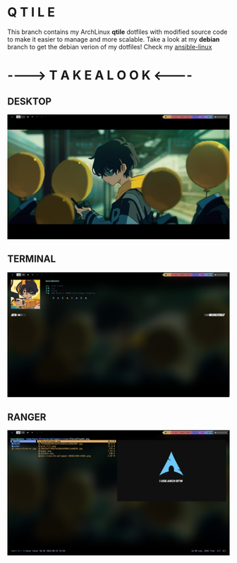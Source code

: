 # Q T I L E 

This branch contains my ArchLinux **qtile** dotfiles with modified source code to make it easier to manage and more scalable. Take a look at my **debian** branch to get the debian verion of my dotfiles! Check my [ansible-linux](https://github.com/AElX01/ansible-linux)

# ----> T A K E  A  L O O K <----

## DESKTOP

![](assets/image.png)

## TERMINAL

![](assets/imag2.png)

## RANGER

![](assets/image-1.png)
